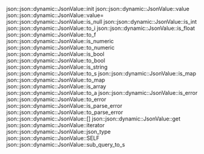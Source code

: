 json::json::dynamic::JsonValue::init
json::json::dynamic::JsonValue::value
json::json::dynamic::JsonValue::value=
json::json::dynamic::JsonValue::is_null
json::json::dynamic::JsonValue::is_int
json::json::dynamic::JsonValue::to_i
json::json::dynamic::JsonValue::is_float
json::json::dynamic::JsonValue::to_f
json::json::dynamic::JsonValue::is_numeric
json::json::dynamic::JsonValue::to_numeric
json::json::dynamic::JsonValue::is_bool
json::json::dynamic::JsonValue::to_bool
json::json::dynamic::JsonValue::is_string
json::json::dynamic::JsonValue::to_s
json::json::dynamic::JsonValue::is_map
json::json::dynamic::JsonValue::to_map
json::json::dynamic::JsonValue::is_array
json::json::dynamic::JsonValue::to_a
json::json::dynamic::JsonValue::is_error
json::json::dynamic::JsonValue::to_error
json::json::dynamic::JsonValue::is_parse_error
json::json::dynamic::JsonValue::to_parse_error
json::json::dynamic::JsonValue::[]
json::json::dynamic::JsonValue::get
json::json::dynamic::JsonValue::iterator
json::json::dynamic::JsonValue::json_type
json::json::dynamic::JsonValue::SELF
json::json::dynamic::JsonValue::sub_query_to_s